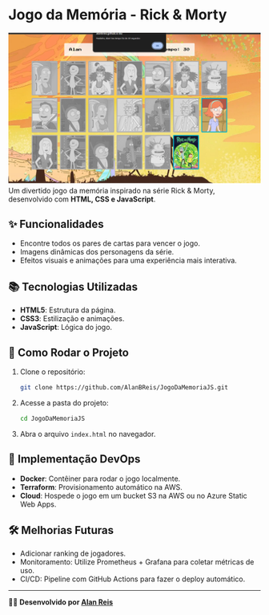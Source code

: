 # Jogo da Memória - Rick & Morty

![Rick & Morty Memory Game](images/readme.png)
Um divertido jogo da memória inspirado na série Rick & Morty, desenvolvido com **HTML, CSS e JavaScript**.

## ✨ Funcionalidades
- Encontre todos os pares de cartas para vencer o jogo.
- Imagens dinâmicas dos personagens da série.
- Efeitos visuais e animações para uma experiência mais interativa.

## 📚 Tecnologias Utilizadas
- **HTML5**: Estrutura da página.
- **CSS3**: Estilização e animações.
- **JavaScript**: Lógica do jogo.

## 🚀 Como Rodar o Projeto
1. Clone o repositório:
   ```bash
   git clone https://github.com/AlanBReis/JogoDaMemoriaJS.git
   ```
2. Acesse a pasta do projeto:
   ```bash
   cd JogoDaMemoriaJS
   ```
3. Abra o arquivo `index.html` no navegador.

## 🚪 Implementação DevOps
- **Docker**: Contêiner para rodar o jogo localmente.
- **Terraform**: Provisionamento automático na AWS.
- **Cloud**: Hospede o jogo em um bucket S3 na AWS ou no Azure Static Web Apps.


## 🛠️ Melhorias Futuras
- Adicionar ranking de jogadores.
- Monitoramento: Utilize Prometheus + Grafana para coletar métricas de uso.
- CI/CD: Pipeline com GitHub Actions para fazer o deploy automático.

---
👨‍💻 **Desenvolvido por [Alan Reis](https://github.com/AlanBReis)** 

